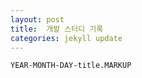 ```yaml
---
layout: post
title:  개발 스터디 기록
categories: jekyll update
---
```





`YEAR-MONTH-DAY-title.MARKUP`





